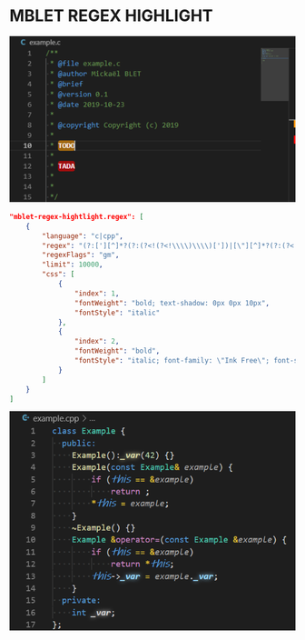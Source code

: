 # MBLET REGEX HIGHLIGHT

<p align="center">
  <img src="images/example.png" >
</p>

```json
"mblet-regex-hightlight.regex": [
    {
        "language": "c|cpp",
        "regex": "(?:['][^]*?(?:(?<!(?<!\\\\)\\\\)['])|[\"][^]*?(?:(?<!\\\\)[\"])|\\/\\*[^]*?\\*\\/|//[^]*?(?:(?<!\\\\)$)|#[^]*?(?:(?<!\\\\)$))|(\\b(?!__)_\\w+\\b)|(\\bthis\\b)",
        "regexFlags": "gm",
        "limit": 10000,
        "css": [
            {
                "index": 1,
                "fontWeight": "bold; text-shadow: 0px 0px 10px",
                "fontStyle": "italic"
            },
            {
                "index": 2,
                "fontWeight": "bold",
                "fontStyle": "italic; font-family: \"Ink Free\"; font-size:17.1px"
            }
        ]
    }
]
```

<p align="center">
  <img src="images/example2.png" >
</p>